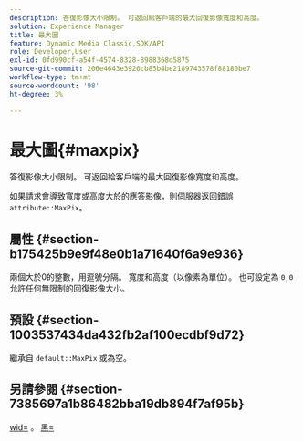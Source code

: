 ```yaml
---
description: 答復影像大小限制。 可返回給客戶端的最大回復影像寬度和高度。
solution: Experience Manager
title: 最大圖
feature: Dynamic Media Classic,SDK/API
role: Developer,User
exl-id: 0fd990cf-a54f-4574-8328-8988368d5875
source-git-commit: 206e4643e3926cb85b4be2189743578f88180be7
workflow-type: tm+mt
source-wordcount: '98'
ht-degree: 3%

---
```


# 最大圖{#maxpix}

答復影像大小限制。 可返回給客戶端的最大回復影像寬度和高度。

如果請求會導致寬度或高度大於的應答影像，則伺服器返回錯誤 `attribute::MaxPix`。

## 屬性 {#section-b175425b9e9f48e0b1a71640f6a9e936}

兩個大於0的整數，用逗號分隔。 寬度和高度（以像素為單位）。 也可設定為 `0,0` 允許任何無限制的回復影像大小。

## 預設 {#section-1003537434da432fb2af100ecdbf9d72}

繼承自 `default::MaxPix` 或為空。

## 另請參閱 {#section-7385697a1b86482bba19db894f7af95b}

[wid=](../../../../../is-api/http-ref/image-serving-api-ref/c-http-protocol-reference/c-command-reference/r-is-http-wid.md#reference-bfeadcb67bf4485f851eb21345527e47) 。 [黑=](../../../../../is-api/http-ref/image-serving-api-ref/c-http-protocol-reference/c-command-reference/r-is-http-hei.md#reference-6d6f556ccc0e4b98a815e8a5c1944a96)
